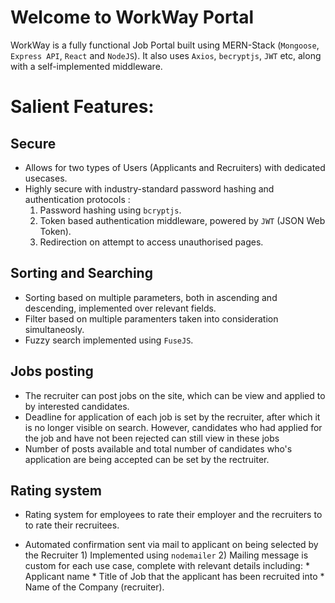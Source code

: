 # Welcome to WorkWay Portal

WorkWay is a fully functional Job Portal built using MERN-Stack (`Mongoose`, `Express API`, `React` and `NodeJS`). It also uses `Axios`, `becryptjs`, `JWT` etc, along with a self-implemented middleware.

# Salient Features:

## Secure
  * Allows for two types of Users (Applicants and Recruiters) with dedicated usecases.
  * Highly secure with industry-standard password hashing and authentication protocols :
      1) Password hashing using `bcryptjs`.
      2) Token based authentication middleware, powered by `JWT` (JSON Web Token).
      3) Redirection on attempt to access unauthorised pages. 

## Sorting and Searching
  * Sorting based on multiple parameters, both in ascending and descending, implemented over relevant fields.
  * Filter based on multiple paramenters taken into consideration simultaneosly.
  * Fuzzy search implemented using `FuseJS`.

## Jobs posting
  * The recruiter can post jobs on the site, which can be view and applied to by interested candidates.
  * Deadline for application of each job is set by the recruiter, after which it is no longer visible on search. However, candidates who had applied for the job and have not been rejected can still view in these jobs
  * Number of posts available and total number of candidates who's application are being accepted can be set by the rectruiter.

## Rating system
  * Rating system for employees to rate their employer and the recruiters to to rate their recruitees.



* Automated confirmation sent via mail to applicant on being selected by the Recruiter
      1) Implemented using `nodemailer`
      2) Mailing message is custom for each use case, complete with relevant details including:
          * Applicant name 
          * Title of Job that the applicant has been recruited into
          * Name of the Company (recruiter).
   
      
  
